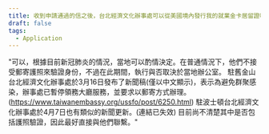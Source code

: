 ```yaml
---
title: 收到申請通過的信之後，台北經濟文化辦事處可以從美國境內發行我的就業金卡居留證嗎？我可以用郵寄取代親自送件？
draft: false
tags:
  - Application
---
```

"可以，根據目前新冠肺炎的情況，當地可以酌情決定。在普通情況下，他們不接受郵寄護照來驗證身份，不過在此期間，執行與否取決於當地辦公室。
駐舊金山台北經濟文化辦事處於3月16日發布了新聞稿(僅以中文顯示)，表示為避免群聚感染，辦事處已暫停領務大廳服務，並要求以郵寄方式辦理。(https://www.taiwanembassy.org/ussfo/post/6250.html)
駐波士頓台北經濟文化辦事處於4月7日也有類似的新聞更新。(連結已失效)
目前尚不清楚其中是否包括護照驗證，因此最好直接與他們聯繫。"
